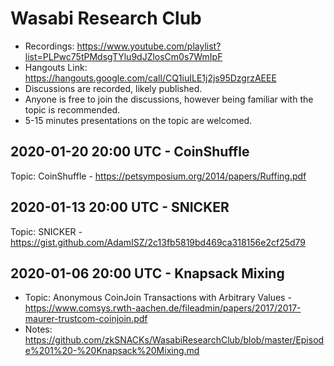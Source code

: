 # Wasabi Research Club

- Recordings: https://www.youtube.com/playlist?list=PLPwc75tPMdsgTYlu9dJZlosCm0s7WmIpF
- Hangouts Link: https://hangouts.google.com/call/CQ1iuILE1j2js95DzgrzAEEE  
- Discussions are recorded, likely published.  
- Anyone is free to join the discussions, however being familiar with the topic is recommended.  
- 5-15 minutes presentations on the topic are welcomed.

## 2020-01-20 20:00 UTC - CoinShuffle

Topic: CoinShuffle - https://petsymposium.org/2014/papers/Ruffing.pdf

## 2020-01-13 20:00 UTC - SNICKER

Topic: SNICKER - https://gist.github.com/AdamISZ/2c13fb5819bd469ca318156e2cf25d79

## 2020-01-06 20:00 UTC - Knapsack Mixing

- Topic: Anonymous CoinJoin Transactions with Arbitrary Values - https://www.comsys.rwth-aachen.de/fileadmin/papers/2017/2017-maurer-trustcom-coinjoin.pdf
- Notes: https://github.com/zkSNACKs/WasabiResearchClub/blob/master/Episode%201%20-%20Knapsack%20Mixing.md

